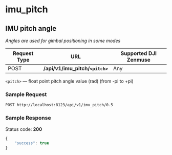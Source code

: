 imu_pitch
=====

IMU pitch angle
-----------------
*Angles are used for gimbal positioning in some modes*

Request Type | URL | Supported DJI Zenmuse
-------------|-----|------------------------
POST | **/api/v1/imu_pitch/`<pitch>`** | Any


`<pitch>` &mdash; float point pitch angle value (rad) (from -pi to +pi)

### Sample Request

```http
POST http://localhost:8123/api/v1/imu_pitch/0.5
```

### Sample Response

Status code: **200**

```javascript
{
    "success": true
}
```

